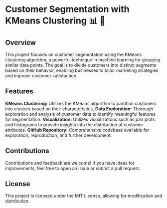 # Customer Segmentation with KMeans Clustering :bar_chart: 🛃
## Overview
This project focuses on customer segmentation using the KMeans clustering algorithm, a powerful technique in machine learning for grouping similar data points. The goal is to divide customers into distinct segments based on their behavior, enabling businesses to tailor marketing strategies and improve customer satisfaction.

## Features
**KMeans Clustering:** Utilizes the KMeans algorithm to partition customers into clusters based on their characteristics.
**Data Exploration:** Thorough exploration and analysis of customer data to identify meaningful features for segmentation.
**Visualization:** Utilizes visualizations such as pair plots and histograms to provide insights into the distribution of customer attributes.
**GitHub Repository:** Comprehensive codebase available for exploration, reproduction, and further development.

## Contributions
Contributions and feedback are welcome! If you have ideas for improvements, feel free to open an issue or submit a pull request.

## License
This project is licensed under the MIT License, allowing for modification and distribution.
